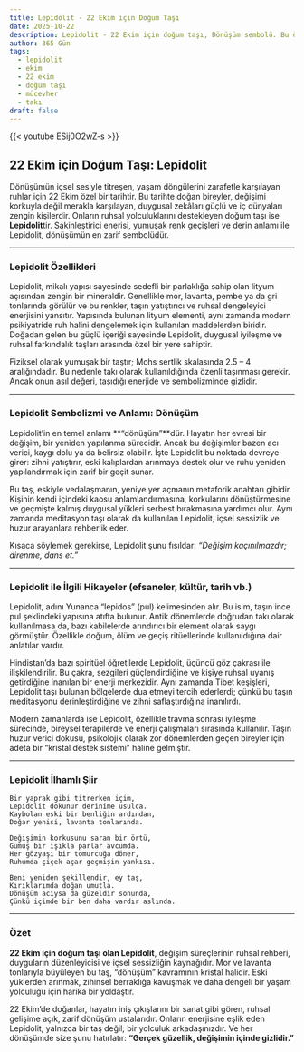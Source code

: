 ```yaml
---
title: Lepidolit - 22 Ekim için Doğum Taşı
date: 2025-10-22
description: Lepidolit - 22 Ekim için doğum taşı, Dönüşüm sembolü. Bu özel taşın derin anlamını öğrenin.
author: 365 Gün
tags:
  - lepidolit
  - ekim
  - 22 ekim
  - doğum taşı
  - mücevher
  - takı
draft: false
---
```


{{< youtube ESij0O2wZ-s >}}

## 22 Ekim için Doğum Taşı: Lepidolit

Dönüşümün içsel sesiyle titreşen, yaşam döngülerini zarafetle karşılayan ruhlar için 22 Ekim özel bir tarihtir. Bu tarihte doğan bireyler, değişimi korkuyla değil merakla karşılayan, duygusal zekâları güçlü ve iç dünyaları zengin kişilerdir. Onların ruhsal yolculuklarını destekleyen doğum taşı ise **Lepidolit**tir. Sakinleştirici enerisi, yumuşak renk geçişleri ve derin anlamı ile Lepidolit, dönüşümün en zarif sembolüdür.

---

### Lepidolit Özellikleri

Lepidolit, mikalı yapısı sayesinde sedefli bir parlaklığa sahip olan lityum açısından zengin bir mineraldir. Genellikle mor, lavanta, pembe ya da gri tonlarında görülür ve bu renkler, taşın yatıştırıcı ve ruhsal dengeleyici enerjisini yansıtır. Yapısında bulunan lityum elementi, aynı zamanda modern psikiyatride ruh halini dengelemek için kullanılan maddelerden biridir. Doğadan gelen bu güçlü içeriği sayesinde Lepidolit, duygusal iyileşme ve ruhsal farkındalık taşları arasında özel bir yere sahiptir.

Fiziksel olarak yumuşak bir taştır; Mohs sertlik skalasında 2.5 – 4 aralığındadır. Bu nedenle takı olarak kullanıldığında özenli taşınması gerekir. Ancak onun asıl değeri, taşıdığı enerjide ve sembolizminde gizlidir.

---

### Lepidolit Sembolizmi ve Anlamı: Dönüşüm

Lepidolit’in en temel anlamı **“dönüşüm”**dür. Hayatın her evresi bir değişim, bir yeniden yapılanma sürecidir. Ancak bu değişimler bazen acı verici, kaygı dolu ya da belirsiz olabilir. İşte Lepidolit bu noktada devreye girer: zihni yatıştırır, eski kalıplardan arınmaya destek olur ve ruhu yeniden yapılandırmak için zarif bir geçit sunar.

Bu taş, eskiyle vedalaşmanın, yeniye yer açmanın metaforik anahtarı gibidir. Kişinin kendi içindeki kaosu anlamlandırmasına, korkularını dönüştürmesine ve geçmişte kalmış duygusal yükleri serbest bırakmasına yardımcı olur. Aynı zamanda meditasyon taşı olarak da kullanılan Lepidolit, içsel sessizlik ve huzur arayanlara rehberlik eder.

Kısaca söylemek gerekirse, Lepidolit şunu fısıldar: _“Değişim kaçınılmazdır; direnme, dans et.”_

---

### Lepidolit ile İlgili Hikayeler (efsaneler, kültür, tarih vb.)

Lepidolit, adını Yunanca “lepidos” (pul) kelimesinden alır. Bu isim, taşın ince pul şeklindeki yapısına atıfta bulunur. Antik dönemlerde doğrudan takı olarak kullanılmasa da, bazı kabilelerde arındırıcı bir element olarak saygı görmüştür. Özellikle doğum, ölüm ve geçiş ritüellerinde kullanıldığına dair anlatılar vardır.

Hindistan’da bazı spiritüel öğretilerde Lepidolit, üçüncü göz çakrası ile ilişkilendirilir. Bu çakra, sezgileri güçlendirdiğine ve kişiye ruhsal uyanış getirdiğine inanılan bir enerji merkezidir. Aynı zamanda Tibet keşişleri, Lepidolit taşı bulunan bölgelerde dua etmeyi tercih ederlerdi; çünkü bu taşın meditasyonu derinleştirdiğine ve zihni saflaştırdığına inanılırdı.

Modern zamanlarda ise Lepidolit, özellikle travma sonrası iyileşme sürecinde, bireysel terapilerde ve enerji çalışmaları sırasında kullanılır. Taşın huzur verici dokusu, psikolojik olarak zor dönemlerden geçen bireyler için adeta bir “kristal destek sistemi” haline gelmiştir.

---

### Lepidolit İlhamlı Şiir

```
Bir yaprak gibi titrerken içim,  
Lepidolit dokunur derinime usulca.  
Kaybolan eski bir benliğin ardından,  
Doğar yenisi, lavanta tonlarında.

Değişimin korkusunu saran bir örtü,  
Gümüş bir ışıkla parlar avcumda.  
Her gözyaşı bir tomurcuğa döner,  
Ruhumda çiçek açar geçmişin yankısı.

Beni yeniden şekillendir, ey taş,  
Kırıklarımda doğan umutla.  
Dönüşüm acıysa da güzeldir sonunda,  
Çünkü içimde bir ben daha vardır aslında.
```

---

### Özet

**22 Ekim için doğum taşı olan Lepidolit**, değişim süreçlerinin ruhsal rehberi, duyguların düzenleyicisi ve içsel sessizliğin kaynağıdır. Mor ve lavanta tonlarıyla büyüleyen bu taş, “dönüşüm” kavramının kristal halidir. Eski yüklerden arınmak, zihinsel berraklığa kavuşmak ve daha dengeli bir yaşam yolculuğu için harika bir yoldaştır.

22 Ekim’de doğanlar, hayatın iniş çıkışlarını bir sanat gibi gören, ruhsal gelişime açık, zarif dönüşüm ustalarıdır. Onların enerjisine eşlik eden Lepidolit, yalnızca bir taş değil; bir yolculuk arkadaşınızdır. Ve her dönüşümde size şunu hatırlatır: **“Gerçek güzellik, değişimin içinde gizlidir.”**